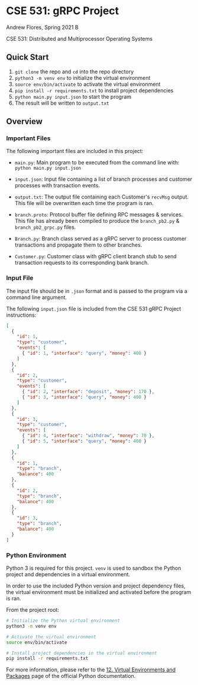 <h1>CSE 531: gRPC Project</h1>

Andrew Flores, Spring 2021 B

CSE 531: Distributed and Multiprocessor Operating Systems



## Quick Start

1. `git clone` the repo and `cd` into the repo directory
2. `python3 -m venv env` to initialize the virtual environment
3. `source env/bin/activate` to activate the virtual environment
4. `pip install -r requirements.txt` to install project dependencies
5. `python main.py input.json` to start the program
6. The result will be written to `output.txt`

## Overview

### Important Files

The following important files are included in this project:

* `main.py`: Main program to be executed from the command line with: `python main.py input.json`

* `input.json`: Input file containing a list of branch processes and customer processes with transaction events.

* `output.txt`: The output file containing each Customer's `recvMsg` output. This file will be overwritten each time the program is ran.

* `branch.proto`: Protocol buffer file defining RPC messages & services. This file has already been compiled to produce the `branch_pb2.py` & `branch_pb2_grpc.py` files.

* `Branch.py`: Branch class served as a gRPC server to process customer transactions and propagate them to other branches.

* `Customer.py`: Customer class with gRPC client branch stub to send transaction requests to its corresponding bank branch.

### Input File

The input file should be in `.json` format and is passed to the program via a command line argument.

The following `input.json` file is included from the CSE 531 gRPC Project instructions:

```json
[
  {
    "id": 1,
    "type": "customer",
    "events": [
      { "id": 1, "interface": "query", "money": 400 }
    ]
  },
  {
    "id": 2,
    "type": "customer",
    "events": [
      { "id": 2, "interface": "deposit", "money": 170 },
      { "id": 3, "interface": "query", "money": 400 }
    ]
  },
  {
    "id": 3,
    "type": "customer",
    "events": [
      { "id": 4, "interface": "withdraw", "money": 70 },
      { "id": 5, "interface": "query", "money": 400 }
    ]
  },
  {
    "id": 1,
    "type": "branch",
    "balance": 400
  },
  {
    "id": 2,
    "type": "branch",
    "balance": 400
  },
  {
    "id": 3,
    "type": "branch",
    "balance": 400
  }
]

```

### Python Environment

Python 3 is required for this project. `venv` is used to sandbox the Python project and dependencies in a virtual environment.

In order to use the included Python version and project dependency files, the virtual environment must be initialized and activated before the program is ran.

From the project root:

```sh
# Initialize the Python virtual environment
python3 -m venv env

# Activate the virtual environment
source env/bin/activate

# Install project dependencies in the virtual environment
pip install -r requirements.txt
```

For more information, please refer to the [12. Virtual Environments and Packages](https://docs.python.org/3/tutorial/venv.html) page of the official Python documentation.